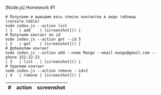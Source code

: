 [Node.js] Homework #1

```shell
# Получаем и выводим весь список контактов в виде таблицы (console.table)
node index.js --action list
| 1   | add    | [screenshot]() |
# Получаем контакт по id
node index.js --action get --id 5
| 2   | get    | [screenshot]() |
# Добавялем контакт
node index.js --action add --name Mango --email mango@gmail.com --phone 322-22-22
| 3   | list   | [screenshot]() |
# Удаляем контакт
node index.js --action remove --id=3
| 4   | remove | [screenshot]() |
```

| #   | action | screenshot |
| --- | ------ | ---------- |
